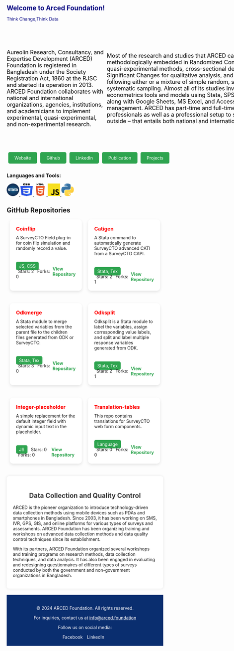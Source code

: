  
<body>
<section class="home" id="home">
  

<h1 style="color: navy; font-weight: bold; display: inline;">Welcome to Arced Foundation!</h1>
<p style="color:navy">Think Change,Think Data</p>
  
<div style="width: 900px; height: 400px;    display: flex; justify-content: center; align-items: center; color: black; font-size: 18px; border-radius: 0 0 10px 10px;">

  <p>
     Aureolin Research, Consultancy, and Expertise Development (ARCED) Foundation is registered in Bangladesh under the Society Registration Act, 1860 at the RJSC and started its operation in 2013. ARCED Foundation collaborates with national and international organizations, agencies, institutions, and academicians to implement experimental, quasi-experimental, and non-experimental research.

  Most of the research and studies that ARCED carried out were methodologically embedded in Randomized Controlled Trials (RCT), quasi-experimental methods, cross-sectional design, Most Significant Changes for qualitative analysis, and approaches following either or a mixture of simple random, stratified, clusters or systematic sampling. Almost all of its studies involve statistical and econometrics tools and models using Stata, SPSS, Python, or R along with Google Sheets, MS Excel, and Access for basic data management. ARCED has part-time and full-time in-house professionals as well as a professional setup to secure experts from outside – that entails both national and international professionals.
 </p>
</div>

<div style="display: flex; padding: 5px;">
  <a href="https://arced.foundation/" style="background-color: #2ea44f; color: white; padding: 10px 20px; text-decoration: none; border-radius: 5px; margin-right: 10px;">Website</a>
  <a href="https://github.com/ARCED-Foundation" style="background-color: #2ea44f; color: white; padding: 10px 20px; text-decoration: none; border-radius: 5px; margin-right: 10px;">Github</a>
  <a href="https://www.linkedin.com/company/aarced/?originalSubdomain=bd" style="background-color: #2ea44f; color: white; padding: 10px 20px; text-decoration: none; border-radius: 5px; margin-right: 10px;">LinkedIn</a>
  <a href="https://arced.foundation/publication.php" style="background-color: #2ea44f; color: white; padding: 10px 20px; text-decoration: none; border-radius: 5px; margin-right: 10px;">Publication</a>
  <a href="https://arced.foundation/project.php" style="background-color: #2ea44f; color: white; padding: 10px 20px; text-decoration: none; border-radius: 5px;">Projects</a>
</div>
<P></P>
<p></p>
 
 
<h3 align="left">Languages and Tools:</h3>
<p align="left">
  <!-- Dummy options added -->
  <a href="https://www.stata.com/" target="_blank" rel="noreferrer"> <img src="./assets/images/stata.png" alt="stata" width="40" height="40"/> </a>
  <a href="https://www.w3schools.com/css/" target="_blank" rel="noreferrer"> <img src="./assets/images/css.png" alt="css3" width="40" height="40"/> </a> 
  <a href="https://www.w3.org/html/" target="_blank" rel="noreferrer"> <img src="./assets/images/html.png" alt="html5" width="40" height="40"/> </a> 
  <a href="https://developer.mozilla.org/en-US/docs/Web/JavaScript" target="_blank" rel="noreferrer"> <img src="./assets/images/js.png" alt="javascript" width="40" height="40"/> </a> 
  <a href="https://www.python.org" target="_blank" rel="noreferrer"> <img src="./assets/images/python.jpeg" alt="python" width="40" height="40"/> </a> 
</p>

<h2>GitHub Repositories</h2>

 
<div style="display: flex; flex-wrap: wrap; justify-content: center; gap: 20px;">

  <!-- Coinflip Repository Card -->
  <div style="width: calc(50% - 20px); background-color: #ffffff; color: #1a1a1a; border-radius: 10px; box-shadow: 0px 4px 10px rgba(0, 0, 0, 0.1); margin-bottom: 20px; transition: transform 0.3s ease, background-color 0.3s ease; cursor: pointer;" onmouseover="this.style.transform='translateY(-5px)'; this.style.boxShadow='0px 8px 20px rgba(0, 0, 0, 0.2)'; this.style.backgroundColor='navy'; this.style.color='white';" onmouseout="this.style.transform='translateY(0)'; this.style.boxShadow='0px 4px 10px rgba(0, 0, 0, 0.1)'; this.style.backgroundColor='#ffffff'; this.style.color='#1a1a1a';">
    <div style="padding: 20px;">
      <h3 style="margin: 0;color:red">Coinflip</h3>
      <p style="margin: 10px 0 0;">A SurveyCTO Field plug-in for coin flip simulation and randomly record a value.</p>
    </div>
    <div style="padding: 20px;">
      <div style="display: flex; justify-content: space-between; align-items: center;">
        <div>
          <span style="background-color: #2ea44f; color: white; padding: 5px 10px; border-radius: 5px;">JS, CSS</span>
          <span style="margin-left: 7px;">Stars: 2</span>
          <span style="margin-left: 7px;">Forks: 0</span>
        </div>
        <a href="https://github.com/ARCED-Foundation/coinflip" style="text-decoration: none; color: #2ea44f; font-weight: bold;">View Repository</a>
      </div>
    </div>
  </div>

  <!-- Catigen Repository Card -->
  <div style="width: calc(50% - 20px); background-color: #ffffff; color: #1a1a1a; border-radius: 10px; box-shadow: 0px 4px 10px rgba(0, 0, 0, 0.1); margin-bottom: 20px; transition: transform 0.3s ease, background-color 0.3s ease; cursor: pointer;" onmouseover="this.style.transform='translateY(-5px)'; this.style.boxShadow='0px 8px 20px rgba(0, 0, 0, 0.2)'; this.style.backgroundColor='navy'; this.style.color='white';" onmouseout="this.style.transform='translateY(0)'; this.style.boxShadow='0px 4px 10px rgba(0, 0, 0, 0.1)'; this.style.backgroundColor='#ffffff'; this.style.color='#1a1a1a';">
    <div style="padding: 20px;">
      <h3 style="margin: 0;color:red">Catigen</h3>
      <p style="margin: 10px 0 0;">A Stata command to automatically generate SurveyCTO advanced CATI from a SurveyCTO CAPI.</p>
    </div>
    <div style="padding: 20px;">
      <div style="display: flex; justify-content: space-between; align-items: center;">
        <div>
          <span style="background-color: #2ea44f; color: white; padding: 5px 10px; border-radius: 5px;">Stata, Tex</span>
          <span style="margin-left: 7px;">Stars: 2</span>
          <span style="margin-left: 7px;">Forks: 1</span>
        </div>
        <a href="https://github.com/ARCED-Foundation/catigen" style="text-decoration: none; color: #2ea44f; font-weight: bold;">View Repository</a>
      </div>
    </div>
  </div>

  <!-- Odkmerge Repository Card -->
  <div style="width: calc(50% - 20px); background-color: #ffffff; color: #1a1a1a; border-radius: 10px; box-shadow: 0px 4px 10px rgba(0, 0, 0, 0.1); margin-bottom: 20px; transition: transform 0.3s ease, background-color 0.3s ease; cursor: pointer;" onmouseover="this.style.transform='translateY(-5px)'; this.style.boxShadow='0px 8px 20px rgba(0, 0, 0, 0.2)'; this.style.backgroundColor='navy'; this.style.color='white';" onmouseout="this.style.transform='translateY(0)'; this.style.boxShadow='0px 4px 10px rgba(0, 0, 0, 0.1)'; this.style.backgroundColor='#ffffff'; this.style.color='#1a1a1a';">
    <div style="padding: 20px;">
      <h3 style="margin: 0;color:red">Odkmerge</h3>
      <p style="margin: 10px 0 0;">A Stata module to merge selected variables from the parent file to the children files generated from ODK or SurveyCTO.</p>
    </div>
    <div style="padding: 20px;">
      <div style="display: flex; justify-content: space-between; align-items: center;">
        <div>
          <span style="background-color: #2ea44f; color: white; padding: 5px 10px; border-radius: 5px;">Stata, Tex</span>
          <span style="margin-left: 7px;">Stars: 3</span>
          <span style="margin-left: 7px;">Forks: 0</span>
        </div>
        <a href="https://github.com/ARCED-Foundation/odkmerge" style="text-decoration: none; color: #2ea44f; font-weight: bold;">View Repository</a>
      </div>
    </div>
  </div>

  <!-- Odksplit Repository Card -->
  <div style="width: calc(50% - 20px); background-color: #ffffff; color: #1a1a1a; border-radius: 10px; box-shadow: 0px 4px 10px rgba(0, 0, 0, 0.1); margin-bottom: 20px; transition: transform 0.3s ease, background-color 0.3s ease; cursor: pointer;" onmouseover="this.style.transform='translateY(-5px)'; this.style.boxShadow='0px 8px 20px rgba(0, 0, 0, 0.2)'; this.style.backgroundColor='navy'; this.style.color='white';" onmouseout="this.style.transform='translateY(0)'; this.style.boxShadow='0px 4px 10px rgba(0, 0, 0, 0.1)'; this.style.backgroundColor='#ffffff'; this.style.color='#1a1a1a';">
    <div style="padding: 20px;">
      <h3 style="margin: 0;color:red">Odksplit</h3>
      <p style="margin: 10px 0 0;">Odksplit is a Stata module to label the variables, assign corresponding value labels, and split and label multiple response variables generated from ODK.</p>
    </div>
    <div style="padding: 20px;">
      <div style="display: flex; justify-content: space-between; align-items: center;">
        <div>
          <span style="background-color: #2ea44f; color: white; padding: 5px 10px; border-radius: 5px;">Stata, Tex</span>
          <span style="margin-left: 7px;">Stars: 2</span>
          <span style="margin-left: 7px;">Forks: 1</span>
        </div>
        <a href="https://github.com/ARCED-Foundation/odksplit" style="text-decoration: none; color: #2ea44f; font-weight: bold;">View Repository</a>
      </div>
    </div>
  </div>

  <!-- Integer-placeholder Repository Card -->
  <div style="width: calc(50% - 20px); background-color: #ffffff; color: #1a1a1a; border-radius: 10px; box-shadow: 0px 4px 10px rgba(0, 0, 0, 0.1); margin-bottom: 20px; transition: transform 0.3s ease, background-color 0.3s ease; cursor: pointer;" onmouseover="this.style.transform='translateY(-5px)'; this.style.boxShadow='0px 8px 20px rgba(0, 0, 0, 0.2)'; this.style.backgroundColor='navy'; this.style.color='white';" onmouseout="this.style.transform='translateY(0)'; this.style.boxShadow='0px 4px 10px rgba(0, 0, 0, 0.1)'; this.style.backgroundColor='#ffffff'; this.style.color='#1a1a1a';">
    <div style="padding: 20px;">
      <h3 style="margin: 0;color:red">Integer-placeholder</h3>
      <p style="margin: 10px 0 0;">A simple replacement for the default integer field with dynamic input text in the placeholder.</p>
    </div>
    <div style="padding: 20px;">
      <div style="display: flex; justify-content: space-between; align-items: center;">
        <div>
          <span style="background-color: #2ea44f; color: white; padding: 5px 10px; border-radius: 5px;">JS</span>
          <span style="margin-left: 7px;">Stars: 0</span>
          <span style="margin-left: 7px;">Forks: 0</span>
        </div>
        <a href="https://github.com/ARCED-Foundation/integer-placeholder" style="text-decoration: none; color: #2ea44f; font-weight: bold;">View Repository</a>
      </div>
    </div>
  </div>

  <!-- Translation-tables Repository Card -->
  <div style="width: calc(50% - 20px); background-color: #ffffff; color: #1a1a1a; border-radius: 10px; box-shadow: 0px 4px 10px rgba(0, 0, 0, 0.1); margin-bottom: 20px; transition: transform 0.3s ease, background-color 0.3s ease; cursor: pointer;" onmouseover="this.style.transform='translateY(-5px)'; this.style.boxShadow='0px 8px 20px rgba(0, 0, 0, 0.2)'; this.style.backgroundColor='navy'; this.style.color='white';" onmouseout="this.style.transform='translateY(0)'; this.style.boxShadow='0px 4px 10px rgba(0, 0, 0, 0.1)'; this.style.backgroundColor='#ffffff'; this.style.color='#1a1a1a';">
    <div style="padding: 20px;">
      <h3 style="margin: 0;color:red">Translation-tables</h3>
      <p style="margin: 10px 0 0;">This repo contains translations for SurveyCTO web form components.</p>
    </div>
    <div style="padding: 20px;">
      <div style="display: flex; justify-content: space-between; align-items: center;">
        <div>
          <span style="background-color: #2ea44f; color: white; padding: 5px 10px; border-radius: 5px;">Language</span>
          <span style="margin-left: 7px;">Stars: 0</span>
          <span style="margin-left: 7px;">Forks: 0</span>
        </div>
        <a href="https://github.com/ARCED-Foundation/translation-tables" style="text-decoration: none; color: #2ea44f; font-weight: bold;">View Repository</a>
      </div>
    </div>
  </div>

</div>

 
<div style="max-width: 800px; margin: 20px auto; padding: 20px; background-color: #fff; border-radius: 8px; box-shadow: 0 0 10px rgba(0, 0, 0, 0.1);">
  <h1 style="color: #333; text-align: center;">Data Collection and Quality Control</h1>
  <p>ARCED is the pioneer organization to introduce technology-driven data collection methods using mobile devices such as PDAs and smartphones in Bangladesh. Since 2003, it has been working on SMS, IVR, GPS, GIS, and online platforms for various types of surveys and assessments. ARCED Foundation has been organizing training and workshops on advanced data collection methods and data quality control techniques since its establishment.</p>
  <p>With its partners, ARCED Foundation organized several workshops and training programs on research methods, data collection techniques, and data analysis. It has also been engaged in evaluating and redesigning questionnaires of different types of surveys conducted by both the government and non-government organizations in Bangladesh.</p>
</div>

 

  <footer style="background-color: #0a2e6f; color: white; padding: 20px; text-align: center;">
    <p>&copy; 2024 ARCED Foundation. All rights reserved.</p>
    <p>For inquiries, contact us at <a href="mailto:info@arced.foundation" style="color: white; text-decoration: underline;">info@arced.foundation</a></p>
    <p>Follow us on social media:</p>
    <div>
      <a href="#" style="color: white; text-decoration: none; margin-right: 10px;">Facebook</a>
      <a href="https://www.linkedin.com/company/aarced/?originalSubdomain=bd" style="color: white; text-decoration: none; margin-right: 10px;">LinkedIn</a>
    </div>
  </footer>
  

</body>

